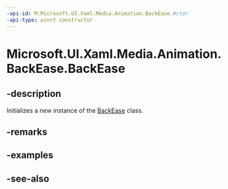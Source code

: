 ```yaml
---
-api-id: M:Microsoft.UI.Xaml.Media.Animation.BackEase.#ctor
-api-type: winrt constructor
---
```


<!-- Method syntax
public BackEase()
-->

# Microsoft.UI.Xaml.Media.Animation.BackEase.BackEase

## -description
Initializes a new instance of the [BackEase](backease.md) class.

## -remarks

## -examples

## -see-also
